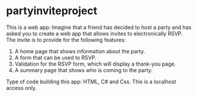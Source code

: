# partyinviteproject
This is a web app: Imagine that a friend has decided to host a party and has asked you to create a web app that allows invites to electronically RSVP. The invite is to provide for the following features:

1. A home page that shows information about the party. 
2. A form that can be used to RSVP. 
3. Validation for the RSVP form, which will display a thank-you page. 
4. A summary page that shows who is coming to the party. 

Type of code building this app: HTML, C# and Css. This is a localhost access only. 
